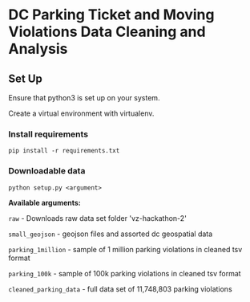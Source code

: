 # DC Parking Ticket and Moving Violations Data Cleaning and Analysis

## Set Up

Ensure that python3 is set up on your system.

Create a virtual environment with virtualenv.

### Install requirements

`pip install -r requirements.txt`


### Downloadable data

`python setup.py <argument>`

**Available arguments:**

`raw` - Downloads raw data set folder 'vz-hackathon-2'

`small_geojson` - geojson files and assorted dc geospatial data

`parking_1million` - sample of 1 million parking violations in cleaned tsv format

`parking_100k` - sample of 100k parking violations in cleaned tsv format

`cleaned_parking_data` - full data set of 11,748,803 parking violations
